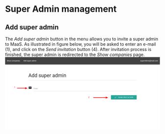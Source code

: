 # Super Admin management
## Add super admin
The *Add super admin* button in the menu allows you to invite a super admin to MaaS.
As illustrated in figure below, you will be asked to enter an e-mail (1), and click on the *Send invitation* button (4). After invitation process is finished, the super admin is redirected to the *Show companies* page.
![](../img/addSuperAdmin.png)
